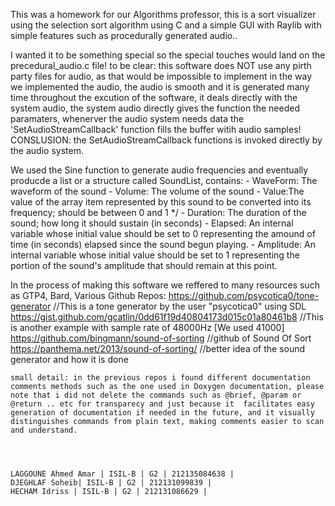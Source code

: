 This was a homework for our Algorithms professor, this is a sort visualizer using the selection sort algorithm using C and a simple GUI with Raylib with simple features such as procedurally generated audio..


I wanted it to be something special so the special touches would land on the precedural_audio.c file! to be clear: this software does NOT
use any pirth party files for audio, as that would be impossible to implement in the way we implemented the audio, the audio is smooth and it is generated many time throughout the excution of the software, it deals directly with the system audio, the system audio directly gives the function the needed paramaters, whenerver the audio system needs data the 'SetAudioStreamCallback' function fills the buffer witih audio samples!   CONSLUSION: the SetAudioStreamCallback functions is invoked directly by the audio system.

We used the Sine function to generate audio frequencies and eventually producde a list or a structure called SoundList, contains:
    - WaveForm: The waveform of the sound
    - Volume: The volume of the sound
    - Value:The value of the array item represented by this sound to be converted into its frequency; should be between 0 and 1 */
    - Duration: The duration of the sound; how long it should sustain (in seconds)
    - Elapsed: An internal variable whose initial value should be set to 0 representing the amound of time (in seconds) elapsed since the sound begun playing.
    - Amplitude: An internal variable whose initial value should be set to 1 representing the portion of the sound's amplitude that should remain at this point.
    
In the process of making this software we reffered to many resources such as GTP4, Bard, Various Github Repos:
    https://github.com/psycotica0/tone-generator            //This is a tone generator by the user "psycotica0" using SDL 
    https://gist.github.com/gcatlin/0dd61f19d40804173d015c01a80461b8   //This is another example with sample rate of 48000Hz [We used 41000]
    https://github.com/bingmann/sound-of-sorting //github of Sound Of Sort
    https://panthema.net/2013/sound-of-sorting/  //better idea of the sound generator and how it is done
    
    
    small detail: in the previous repos i found different documentation comments methods such as the one used in Doxygen documentation, please note that i did not delete the commands such as @brief, @param or @return .. etc for transparecy and just because it  facilitates easy generation of documentation if needed in the future, and it visually distinguishes commands from plain text, making comments easier to scan and understand.

    
    
    
    LAGGOUNE Ahmed Amar | ISIL-B | G2 | 212135084638 |
    DJEGHLAF Soheib| ISIL-B | G2 | 212131099839 |
    HECHAM Idriss | ISIL-B | G2 | 212131086629 |